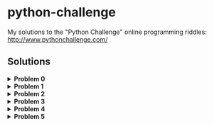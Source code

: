 # python-challenge
My solutions to the "Python Challenge" online programming riddles: http://www.pythonchallenge.com/

## Solutions
<details>
<summary><strong>Problem 0</strong></summary>
The hint is pretty informative for this problem; change the current number
in the url to the given number on the webpage, which is 2<sup>38</sup>. 
Open the new url in the default browser.
</details>

<details>
<summary><strong>Problem 1</strong></summary>
Caesar cipher where the given image is the key to the cipher:</br>
K -> M (shift two positions right)</br>
O -> Q (shift two positions right)</br>
E -> G (shift two positions right)</br>

The everybody thinks "twice" part is also hinting to the fact that we should
shift all letters in the jumbled text below to the right.</br>

Create a parsetree using BeautifulSoup to find the encrypted text, then using 
the key to the cipher, decrypt the message.</br>

Once the message is decrypted, it tells us to decrypt the url. Decrypt the name
of the html file and use that as the name of the next html page.
</details>

<details>
<summary><strong>Problem 2</strong></summary>
The hint for this problem directs us to the page source, which contains
a very large comment with a note saying "find rare characters". Send a get
request to the page and construct a BeautifulSoup parser to find the second
comment (the one with mess of characters) then use a dictionary to keep count
of all the characters. Then find the keys with the smallest value associated
with them.</br>

Once we have a dictionary of the characters and the number of times they appear,
we can sort them based on their values and view the results. We'll notice that
the first eight characters in acending order of appearence will spell 
'equality'. We'll use this as the name of the next riddle's page.
</details>

<details>
<summary><strong>Problem 3</strong></summary>
Similar to the last problem, the bulk of 3.py is scraping a large comment
from the source of the webpage in order to find the name of the next webpage
to visit. The hint this time is to look for one "small letter" surrounded
by exactly three "big bodyguards" (letters) on each of its sides. To find all
matches of this pattern, construct a regular expression that will match to
exactly three uppercase letters, a single lowercase letter, and an additional
three uppercase letters. We'll preserve the named group for the lowercase
letters then join them together to get the name of the next webpage.
</details>

<details>
<summary><strong>Problem 4</strong></summary>
The image on the webpage is an anchor to another webpage with a similar
url. Appended to the end of the url however is a web-query entitled "nothing"
with a value of 44827. The content of the new page is "and the next nothing is",
followed by a number. This hints that we should alter the web-query by changing
the value of the webquery to the number found on the content of this page. 

Another hint is provided in the source code of the original page informing us
that we need not go past 400 new pages. The pattern described above will repeat
until a special webpage is found containing the name of the next page.
</details>

<details>
<summary><strong>Problem 5</strong></summary>
The first hint for this problem is the title of the webpage: 'peak hell'.
When pronounced, it sounds very similar to 'pickle', which is the builtin
python object serialization package. When viewing the the source code of the
webpage, there is a 'peakhell' tag that links to a pickle file. We'll download
the file (prompting the user if they are okay with deserializing the file) then
view its contents.

Each line from the file is part of an ASCII art textual representation of the name
for the next webpage. Printing out each line and then following the link to the
webpage 'channel' will bring us the the sixth riddle.
</details>
